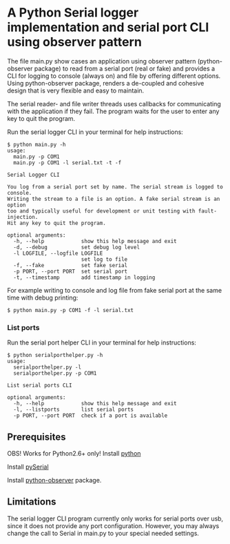 # A Python Serial logger implementation and serial port CLI using observer pattern
The file main.py show cases an application using observer pattern (python-observer package) to
read from a serial port (real or fake) and provides a CLI for logging to console (always on) and
file by offering different options. Using python-observer package, renders a de-coupled and
cohesive design that is very flexible and easy to maintain.

The serial reader- and file writer threads uses callbacks for communicating with the application
if they fail. The program waits for the user to enter any key to quit the program.

Run the serial logger CLI in your terminal for help instructions:
```console
$ python main.py -h
usage: 
  main.py -p COM1
  main.py -p COM1 -l serial.txt -t -f

Serial Logger CLI

You log from a serial port set by name. The serial stream is logged to console.
Writing the stream to a file is an option. A fake serial stream is an option
too and typically useful for development or unit testing with fault-injection.
Hit any key to quit the program.

optional arguments:
  -h, --help            show this help message and exit
  -d, --debug           set debug log level
  -l LOGFILE, --logfile LOGFILE
                        set log to file
  -f, --fake            set fake serial
  -p PORT, --port PORT  set serial port
  -t, --timestamp       add timestamp in logging
```

For example writing to console and log file from fake serial port at the same time with debug printing:
```console
$ python main.py -p COM1 -f -l serial.txt
```

### List ports
Run the serial port helper CLI in your terminal for help instructions:
```console
$ python serialporthelper.py -h
usage: 
  serialporthelper.py -l
  serialporthelper.py -p COM1

List serial ports CLI

optional arguments:
  -h, --help            show this help message and exit
  -l, --listports       list serial ports
  -p PORT, --port PORT  check if a port is available
```

## Prerequisites

OBS! Works for Python2.6+ only!
Install [python](https://www.python.org/downloads/)

Install [pySerial](https://github.com/pyserial/pyserial/blob/master/documentation/pyserial.rst)

Install [python-observer](https://github.com/FrederikBjorne/python-observer) package.

## Limitations
The serial logger CLI program currently only works for serial ports over usb, since it does not provide
any port configuration. However, you may always change the call to Serial in main.py to your special
needed settings.
